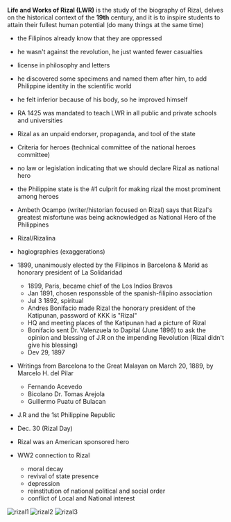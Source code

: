 **Life and Works of Rizal (LWR)** is the study of the biography of Rizal, delves on the historical context of the **19th** century, and it is to inspire students to attain their fullest human potential (do many things at the same time)

- the Filipinos already know that they are oppressed
- he wasn't against the revolution, he just wanted fewer casualties
- license in philosophy and letters
- he discovered some specimens and named them after him, to add Philippine identity in the scientific world
- he felt inferior because of his body, so he improved himself
- RA 1425 was mandated to teach LWR in all public and private schools and universities
- Rizal as an unpaid endorser, propaganda, and tool of the state
- Criteria for heroes (technical committee of the national heroes committee)
- no law or legislation indicating that we should declare Rizal as national hero
- the Philippine state is the #1 culprit for making rizal the most prominent among heroes
- Ambeth Ocampo (writer/historian focused on Rizal) says that Rizal's greatest misfortune was being acknowledged as National Hero of the Philippines
- Rizal/Rizalina
- hagiographies (exaggerations)

- 1899, unanimously elected by the Filipinos in Barcelona & Marid as honorary president of La Solidaridad
  - 1899, Paris, became chief of the Los Indios Bravos
  - Jan 1891, chosen responssble of the spanish-filipino association
  - Jul 3 1892, spiritual
  - Andres Bonifacio made Rizal the honorary president of the Katipunan, password of KKK is "Rizal"
  - HQ and meeting places of the Katipunan had a picture of Rizal
  - Bonifacio sent Dr. Valenzuela to Dapital (June 1896) to ask the opinion and blessing of J.R on the impending Revolution (Rizal didn't give his blessing)
  - Dev 29, 1897
 
- Writings from Barcelona to the Great Malayan on March 20, 1889, by Marcelo H. del Pilar
  - Fernando Acevedo
  - Bicolano Dr. Tomas Arejola
  - Guillermo Puatu of Bulacan
 
- J.R and the 1st Philippine Republic
- Dec. 30 (Rizal Day)
- Rizal was an American sponsored hero

- WW2 connection to Rizal
  - moral decay
  - revival of state presence
  - depression
  - reinstitution of national political and social order
  - conflict of Local and National interest

![rizal1](https://github.com/kulaizki/BSCS2/assets/91787757/528949ce-5577-4ed0-978a-e7464d4450a6)
![rizal2](https://github.com/kulaizki/BSCS2/assets/91787757/6223b2a6-8a54-4654-9cb4-a06aa3cdd607)
![rizal3](https://github.com/kulaizki/BSCS2/assets/91787757/3b1ecb9d-7a83-4bd3-80f4-9fe199ea8c70)

